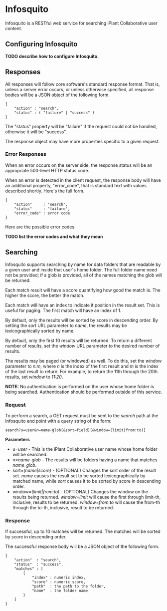 # Infosquito

Infosquito is a RESTful web service for searching iPlant Collaborative user 
content.


## Configuring Infosquito

**TODO describe how to configure Infosquito.**


## Responses

All responses will follow core software's standard response format.  That is, 
unless a server error occurs, or unless otherwise specified, all response bodies
will be a JSON object of the following form.

    {
        "action" : "search",
        "status" : ( "failure" | "success" )
    }

The "status" property will be "failure" if the request could not be handled,
otherwise it will be "success".

The response object may have more properties specific to a given request.

### Error Responses

When an error occurs on the server side, the response status will be an 
appropriate 500-level HTTP status code.

When an error is detected in the client request, the response body will have
an additional property, "error_code", that is standard text with values 
described shortly.  Here's the full form.

    {
        "action"     : "search",
        "status"     : "failure",
        "error_code" : error code
    }
    
Here are the possible error codes.

**TODO list the error codes and what they mean**


## Searching

Infosquito supports searching by name for data folders that are readable by a 
given user and inside that user's home folder.  The full folder name need not be 
provided; if a glob is provided, all of the names matching the glob will be 
returned.  

Each match result will have a score quantifying how good the match is.  The 
higher the score, the better the match.

Each match will have an index to indicate it position in the result set.  This
is useful for paging.  The first match will have an index of 1.

By default, only the results will be sorted by score in descending order.  By
setting the _sort_ URL parameter to _name_, the results may be lexicographically
sorted by name.

By default, only the first 10 results will be returned.  To return a different
number of results, set the _window_ URL parameter to the desired number of 
results.

The results may be paged (or windowed) as well.  To do this, set the _window_ 
parameter to _n:m_, where _n_ is the index of the first result and _m_ is the
index of the last result to return.  For example, to return the 11th through the 
20th results, set _window_ to _11:20_.   

**NOTE:**  No authentication is performed on the user whose home folder is being
searched.  Authentication should be performed outside of this service.

### Request

To perform a search, a GET request must be sent to the _search_ path at the 
Infosquito end point with a query string of the form:

    search?u=user&n=name-glob[&sort=field][&window=(limit|from:to)]
          
**Parameters**
* u=_user_ - This is the iPlant Collaborative user name whose home folder will 
be searched.
* n=_name-glob_ - The results will be folders having a name that matches 
_name_glob_.
* sort=_(_name_|_score_)_ - (OPTIONAL) Changes the sort order of the result set.
_name_ causes the result set to be sorted lexicographically by matched name, 
while _sort_ causes it to be sorted by score in descending order.
* window=_(limit|from_:_to)_ - (OPTIONAL) Changes the window on the results 
being returned.  _window=limit_ will cause the first through limit-th, 
inclusive, results to be returned.  _window=from:to_ will cause the from-th 
through the to-th, inclusive, result to be returned.

### Response

If successful, up to 10 matches will be returned.  The matches will be sorted by
score in descending order.

The successful response body will be a JSON object of the following form.

    {
        "action"  : "search",
        "status"  : "success",
        "matches" : [
            {
                "index" : numeric index,
                "score" : numeric score,
                "path"  : the path to the folder,
                "name"  : the folder name
            }
        ]
    }
